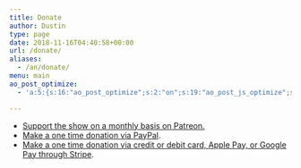 ```yaml
---
title: Donate
author: Dustin
type: page
date: 2018-11-16T04:40:58+00:00
url: /donate/
aliases:
  - /an/donate/
menu: main
ao_post_optimize:
  - 'a:5:{s:16:"ao_post_optimize";s:2:"on";s:19:"ao_post_js_optimize";s:2:"on";s:20:"ao_post_css_optimize";s:2:"on";s:12:"ao_post_ccss";s:2:"on";s:16:"ao_post_lazyload";s:2:"on";}'

---
```

  * [Support the show on a monthly basis on <i class="fab fa-patreon"></i> Patreon.][1]
  * [Make a one time donation via <i class="fab fa-paypal"></i> PayPal][2].
  *  [Make a one time donation via <i class="fas fa-credit-card"></i> credit or debit card, <i class="fab fa-apple-pay"></i> Apple Pay, or <i class="fab fa-google-pay"></i> Google Pay through Stripe][3].

 [1]: https://www.patreon.com/htotw
 [2]: https://www.paypal.com/donate/?hosted_button_id=Y6HK8LPRR5BEE
 [3]: https://buy.stripe.com/9AQbJqbb04wvag8eUU